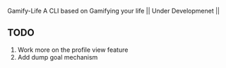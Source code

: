  Gamify-Life
 A CLI based on Gamifying your life || Under Developmenet ||

## TODO
1. Work more on the profile view feature
2. Add dump goal mechanism
